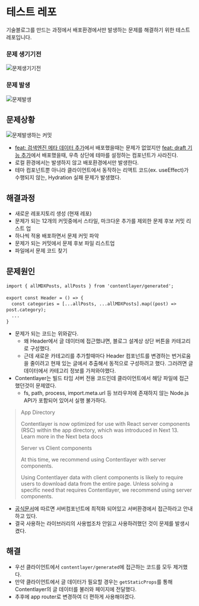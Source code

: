 # 테스트 레포

기술블로그를 만드는 과정에서 배포환경에서만 발생하는 문제를 해결하기 위한 테스트 레포입니다.

### 문제 생기기전
![문제생기기전](/public/images/문제생기기전.png)

### 문제 발생
![문제발생](/public/images/문제발생.png)

## 문제상황
![문제발생하는 커밋](/public/images/문제발생하는%20커밋.png)
- [feat: 검색엔진 메타 데이터 추가](https://github.com/seung1/seung1-blog/commit/746add282d9cb60481c9ef0e029a36209bd85507)에서 배포했을때는 문제가 없었지만 [feat: draft 기능 추가](https://github.com/seung1/seung1-blog/commit/6c71ed98777517999e714b11f8b4cc8fb7723d1b)에서 배포했을때, 우측 상단에 테마를 설정하는 컴포넌트가 사라진다.
- 로컬 환경에서는 발생하지 않고 배포환경에서만 발생한다.
- 테마 컴포넌트뿐 아니라 클라이언트에서 동작하는 리액트 코드(ex. useEffect)가 수행되지 않는, Hydration 실패 문제가 발생했다.

## 해결과정
- 새로운 레포지토리 생성 (현재 레포)
- 문제가 되는 12개의 커밋중에서 스타일, 마크다운 추가를 제외한 문제 후보 커밋 리스트 업
- 하나씩 적용 배포하면서 문제 커밋 파악
- 문제가 되는 커밋에서 문제 후보 파일 리스트업
- 파일에서 문제 코드 찾기

## 문제원인
```tsx
import { allMDXPosts, allPosts } from 'contentlayer/generated';

export const Header = () => {
  const categories = [...allPosts, ...allMDXPosts].map((post) => post.category);
  ...
}
```
- 문제가 되는 코드는 위와같다.
  - 왜 Header에서 글 데이터에 접근했냐면, 블로그 설계상 상단 버튼을 카테고리로 구성했다.
  - 근데 새로운 카테고리를 추가할때마다 Header 컴포넌트를 변경하는 번거로움을 줄이려고 현재 있는 글에서 추출해서 동적으로 구성하려고 했다. 그러려면 글 데이터에서 카테고리 정보를 가져와야했다.
- Contentlayer는 빌드 타임 서버 전용 코드인데 클라이언트에서 해당 파일에 접근했던것이 문제였다.
  - fs, path, process, import.meta.url 등 브라우저에 존재하지 않는 Node.js API가 포함되어 있어서 실행 불가하다.
 
> App Directory
> 
> Contentlayer is now optimized for use with React server components (RSC) within the app directory, which was introduced in Next 13. Learn more in the Next beta docs
>
> Server vs Client components
>
> At this time, we recommend using Contentlayer with server components.
>
> Using Contentlayer data with client components is likely to require users to download data from the entire page. Unless solving a specific need that requires Contentlayer, we recommend using server components.

- [공식문서](https://contentlayer.dev/docs/environments/nextjs-dcf8e39e?utm_source=chatgpt.com#app-directory)에 따르면 서버컴포넌트에 최적화 되어있고 서버환경에서 접근하라고 안내하고 있다.
- 결국 사용하는 라이브러리의 사용법조차 안읽고 사용하려했던 것이 문제를 발생시켰다.

## 해결
- 우선 클라이언트에서 `contentlayer/generated`에 접근하는 코드를 모두 제거했다.
- 만약 클라이언트에서 글 데이터가 필요할 경우는 `getStaticProps`를 통해 Contentlayer의 글 데이터를 불러와 페이지에 전달했다.
- 추후에 app router로 변경하여 더 편하게 사용해야겠다.
